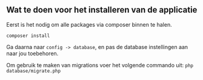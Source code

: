 ## Wat te doen voor het installeren van de applicatie

Eerst is het nodig om alle packages via composer binnen te halen.

``composer install``

Ga daarna naar `config -> database`, en pas de database instellingen aan naar jou toebehoren.

Om gebruik te maken van migrations voer het volgende commando uit: `php database/migrate.php`
